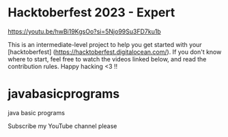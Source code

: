 

# Hacktoberfest 2023 - Expert

https://youtu.be/hwBi19KgsOo?si=5Njo99Su3FD7ku1b

This is an intermediate-level project to help you get started with your
[hacktoberfest] (https://hacktoberfest.digitalocean.com/). If you don't
know where to start, feel free to watch the videos linked below, and
read the contribution rules. Happy hacking <3 !!
# javabasicprograms
java basic programs

Subscribe my YouTube channel please

